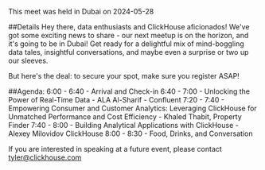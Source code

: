 This meet was held in Dubai on 2024-05-28

##Details
Hey there, data enthusiasts and ClickHouse aficionados! We've got some exciting news to share - our next meetup is on the horizon, and it's going to be in Dubai! Get ready for a delightful mix of mind-boggling data tales, insightful conversations, and maybe even a surprise or two up our sleeves.

But here's the deal: to secure your spot, make sure you register ASAP!

##Agenda:
6:00 - 6:40 - Arrival and Check-in
6:40 - 7:00 - Unlocking the Power of Real-Time Data - ALA Al-Sharif - Confluent
7:20 - 7:40 - Empowering Consumer and Customer Analytics: Leveraging ClickHouse for Unmatched Performance and Cost Efficiency - Khaled Thabit, Property Finder
7:40 - 8:00 - Building Analytical Applications with ClickHouse - Alexey Milovidov ClickHouse
8:00 - 8:30 - Food, Drinks, and Conversation

If you are interested in speaking at a future event, please contact tyler@clickhouse.com
